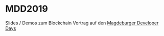 # MDD2019

Slides / Demos zum Blockchain Vortrag auf den [Magdeburger Developer Days](https://md-devdays.de)
